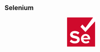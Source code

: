 ## Selenium

<div id="header" align="center">
  <img src="https://github.com/devicons/devicon/blob/master/icons/selenium/selenium-original.svg" width="100"/>
</div>
